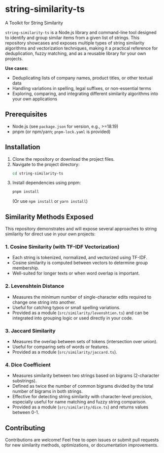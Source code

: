 # string-similarity-ts

A Toolkit for String Similarity

`string-similarity-ts` is a Node.js library and command-line tool designed to identify and group similar items from a given list of strings. This repository showcases and exposes multiple types of string similarity algorithms and vectorization techniques, making it a practical reference for deduplication, fuzzy matching, and as a reusable library for your own projects.

**Use cases:**
- Deduplicating lists of company names, product titles, or other textual data
- Handling variations in spelling, legal suffixes, or non-essential terms
- Exploring, comparing, and integrating different similarity algorithms into your own applications

## Prerequisites

* Node.js (see `package.json` for version, e.g., >=18.19)
* pnpm (or npm/yarn; `pnpm-lock.yaml` is provided)

## Installation

1. Clone the repository or download the project files.
2. Navigate to the project directory:
    ```bash
    cd string-similarity-ts
    ```
3. Install dependencies using pnpm:
    ```bash
    pnpm install
    ```
    (Or use `npm install` or `yarn install`)

## Similarity Methods Exposed

This repository demonstrates and will expose several approaches to string similarity for direct use in your own projects:

### 1. Cosine Similarity (with TF-IDF Vectorization)
- Each string is tokenized, normalized, and vectorized using TF-IDF.
- Cosine similarity is computed between vectors to determine group membership.
- Well-suited for longer texts or when word overlap is important.

### 2. Levenshtein Distance
- Measures the minimum number of single-character edits required to change one string into another.
- Useful for catching typos or small spelling variations.
- Provided as a module (`src/similarity/levenshtien.ts`) and can be integrated into grouping logic or used directly in your code.

### 3. Jaccard Similarity
- Measures the overlap between sets of tokens (intersection over union).
- Useful for comparing sets of words or features.
- Provided as a module (`src/similarity/jaccard.ts`).

### 4. Dice Coefficient
- Measures similarity between two strings based on bigrams (2-character substrings).
- Defined as twice the number of common bigrams divided by the total number of bigrams in both strings.
- Effective for detecting string similarity with character-level precision, especially useful for name matching and fuzzy string comparison.
- Provided as a module (`src/similarity/dice.ts`) and returns values between 0-1.

## Contributing
Contributions are welcome! Feel free to open issues or submit pull requests for new similarity methods, optimizations, or documentation improvements.